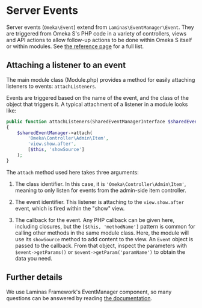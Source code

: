 # Server Events

Server events (`Omeka\Event`) extend from `Laminas\EventManager\Event`. They are triggered from Omeka S's PHP code in a variety of controllers, views and API actions to allow follow-up actions to be done within Omeka S itself or within modules. See [the reference page](server_event_reference.md) for a full list.

## Attaching a listener to an event

The main module class (Module.php) provides a method for easily attaching listeners to events: `attachListeners`.

Events are triggered based on the name of the event, and the class of the object that triggers it. A typical attachment of a listener in a module looks like:

```php
public function attachListeners(SharedEventManagerInterface $sharedEventManager) 
{
    $sharedEventManager->attach(
        'Omeka\Controller\Admin\Item',
        'view.show.after',
        [$this, 'showSource']
    );
}
```

The `attach` method used here takes three arguments:

1. The class identifier. In this case, it is `'Omeka\Controller\Admin\Item'`, meaning to only listen for events from the admin-side item controller.

2. The event identifier. This listener is attaching to the `view.show.after` event, which is fired within the "show" view.

3. The callback for the event. Any PHP callback can be given here, including closures, but the `[$this, 'methodName']` pattern is common for calling other methods in the same module class. Here, the module will use its `showSource` method to add content to the view. An `Event` object is passed to the callback. From that object, inspect the parameters with `$event->getParams()` or `$event->getParam('paramName')` to obtain the data you need.

## Further details

We use Laminas Framework's EventManager component, so many questions can be answered by reading [the documentation](https://docs.laminas.dev/laminas-eventmanager/intro/).
